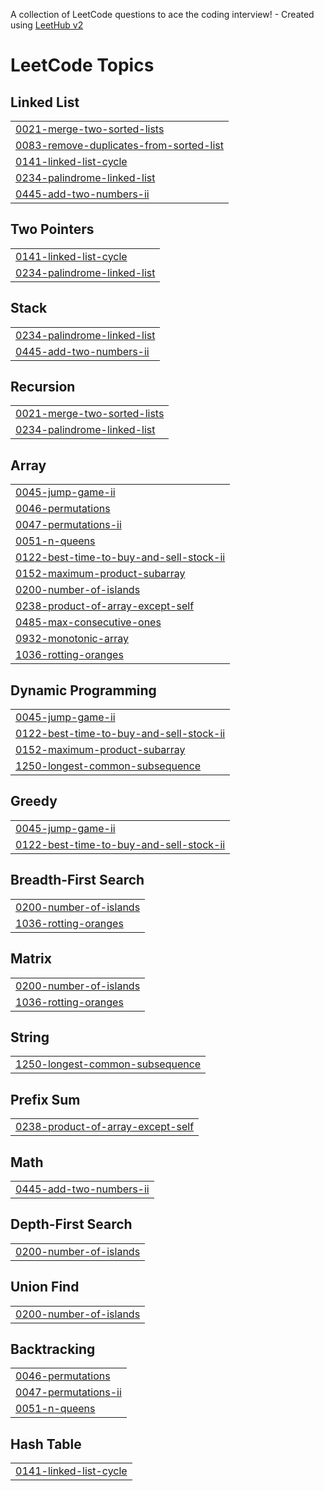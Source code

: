 A collection of LeetCode questions to ace the coding interview! - Created using [LeetHub v2](https://github.com/arunbhardwaj/LeetHub-2.0)
<!---LeetCode Topics Start-->
# LeetCode Topics
## Linked List
|  |
| ------- |
| [0021-merge-two-sorted-lists](https://github.com/NidhiK26/LeetCode/tree/master/0021-merge-two-sorted-lists) |
| [0083-remove-duplicates-from-sorted-list](https://github.com/NidhiK26/LeetCode/tree/master/0083-remove-duplicates-from-sorted-list) |
| [0141-linked-list-cycle](https://github.com/NidhiK26/LeetCode/tree/master/0141-linked-list-cycle) |
| [0234-palindrome-linked-list](https://github.com/NidhiK26/LeetCode/tree/master/0234-palindrome-linked-list) |
| [0445-add-two-numbers-ii](https://github.com/NidhiK26/LeetCode/tree/master/0445-add-two-numbers-ii) |
## Two Pointers
|  |
| ------- |
| [0141-linked-list-cycle](https://github.com/NidhiK26/LeetCode/tree/master/0141-linked-list-cycle) |
| [0234-palindrome-linked-list](https://github.com/NidhiK26/LeetCode/tree/master/0234-palindrome-linked-list) |
## Stack
|  |
| ------- |
| [0234-palindrome-linked-list](https://github.com/NidhiK26/LeetCode/tree/master/0234-palindrome-linked-list) |
| [0445-add-two-numbers-ii](https://github.com/NidhiK26/LeetCode/tree/master/0445-add-two-numbers-ii) |
## Recursion
|  |
| ------- |
| [0021-merge-two-sorted-lists](https://github.com/NidhiK26/LeetCode/tree/master/0021-merge-two-sorted-lists) |
| [0234-palindrome-linked-list](https://github.com/NidhiK26/LeetCode/tree/master/0234-palindrome-linked-list) |
## Array
|  |
| ------- |
| [0045-jump-game-ii](https://github.com/NidhiK26/LeetCode/tree/master/0045-jump-game-ii) |
| [0046-permutations](https://github.com/NidhiK26/LeetCode/tree/master/0046-permutations) |
| [0047-permutations-ii](https://github.com/NidhiK26/LeetCode/tree/master/0047-permutations-ii) |
| [0051-n-queens](https://github.com/NidhiK26/LeetCode/tree/master/0051-n-queens) |
| [0122-best-time-to-buy-and-sell-stock-ii](https://github.com/NidhiK26/LeetCode/tree/master/0122-best-time-to-buy-and-sell-stock-ii) |
| [0152-maximum-product-subarray](https://github.com/NidhiK26/LeetCode/tree/master/0152-maximum-product-subarray) |
| [0200-number-of-islands](https://github.com/NidhiK26/LeetCode/tree/master/0200-number-of-islands) |
| [0238-product-of-array-except-self](https://github.com/NidhiK26/LeetCode/tree/master/0238-product-of-array-except-self) |
| [0485-max-consecutive-ones](https://github.com/NidhiK26/LeetCode/tree/master/0485-max-consecutive-ones) |
| [0932-monotonic-array](https://github.com/NidhiK26/LeetCode/tree/master/0932-monotonic-array) |
| [1036-rotting-oranges](https://github.com/NidhiK26/LeetCode/tree/master/1036-rotting-oranges) |
## Dynamic Programming
|  |
| ------- |
| [0045-jump-game-ii](https://github.com/NidhiK26/LeetCode/tree/master/0045-jump-game-ii) |
| [0122-best-time-to-buy-and-sell-stock-ii](https://github.com/NidhiK26/LeetCode/tree/master/0122-best-time-to-buy-and-sell-stock-ii) |
| [0152-maximum-product-subarray](https://github.com/NidhiK26/LeetCode/tree/master/0152-maximum-product-subarray) |
| [1250-longest-common-subsequence](https://github.com/NidhiK26/LeetCode/tree/master/1250-longest-common-subsequence) |
## Greedy
|  |
| ------- |
| [0045-jump-game-ii](https://github.com/NidhiK26/LeetCode/tree/master/0045-jump-game-ii) |
| [0122-best-time-to-buy-and-sell-stock-ii](https://github.com/NidhiK26/LeetCode/tree/master/0122-best-time-to-buy-and-sell-stock-ii) |
## Breadth-First Search
|  |
| ------- |
| [0200-number-of-islands](https://github.com/NidhiK26/LeetCode/tree/master/0200-number-of-islands) |
| [1036-rotting-oranges](https://github.com/NidhiK26/LeetCode/tree/master/1036-rotting-oranges) |
## Matrix
|  |
| ------- |
| [0200-number-of-islands](https://github.com/NidhiK26/LeetCode/tree/master/0200-number-of-islands) |
| [1036-rotting-oranges](https://github.com/NidhiK26/LeetCode/tree/master/1036-rotting-oranges) |
## String
|  |
| ------- |
| [1250-longest-common-subsequence](https://github.com/NidhiK26/LeetCode/tree/master/1250-longest-common-subsequence) |
## Prefix Sum
|  |
| ------- |
| [0238-product-of-array-except-self](https://github.com/NidhiK26/LeetCode/tree/master/0238-product-of-array-except-self) |
## Math
|  |
| ------- |
| [0445-add-two-numbers-ii](https://github.com/NidhiK26/LeetCode/tree/master/0445-add-two-numbers-ii) |
## Depth-First Search
|  |
| ------- |
| [0200-number-of-islands](https://github.com/NidhiK26/LeetCode/tree/master/0200-number-of-islands) |
## Union Find
|  |
| ------- |
| [0200-number-of-islands](https://github.com/NidhiK26/LeetCode/tree/master/0200-number-of-islands) |
## Backtracking
|  |
| ------- |
| [0046-permutations](https://github.com/NidhiK26/LeetCode/tree/master/0046-permutations) |
| [0047-permutations-ii](https://github.com/NidhiK26/LeetCode/tree/master/0047-permutations-ii) |
| [0051-n-queens](https://github.com/NidhiK26/LeetCode/tree/master/0051-n-queens) |
## Hash Table
|  |
| ------- |
| [0141-linked-list-cycle](https://github.com/NidhiK26/LeetCode/tree/master/0141-linked-list-cycle) |
<!---LeetCode Topics End-->